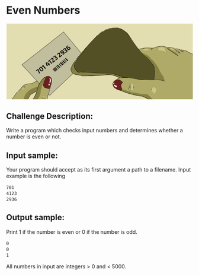 # Even Numbers

![Image](https://raw.githubusercontent.com/goggle/codeeval/master/easy/100_even_numbers/even_numbers.png)

## Challenge Description:

Write a program which checks input numbers and determines whether a number is even or not.

## Input sample:

Your program should accept as its first argument a path to a filename. Input example is the following
```
701
4123
2936
```

## Output sample:

Print 1 if the number is even or 0 if the number is odd.
```
0
0
1
```
All numbers in input are integers > 0 and < 5000.

